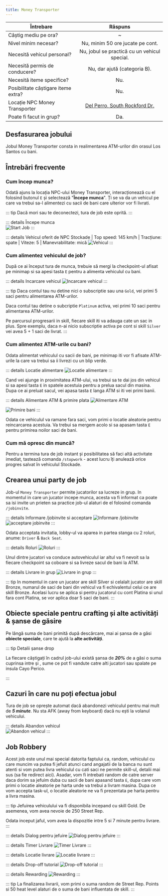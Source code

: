 ```yaml
---
title: Money Transporter
---
```


| Întrebare   | Răspuns |
| ----------- | :-----------: |
| Câștig mediu pe ora? | ~<Dinero :amount='2400' /> |
| Nivel minim necesar? | Nu, minim 50 ore jucate pe cont. |
| Necesită vehicul personal? | Nu, jobul se practică cu un vehicul special. |
| Necesită permis de conducere? | Nu, dar ajută (categoria B). |
| Necesită iteme specifice? | Nu. |
| Posibilitate câștigare iteme extra? | Nu. |
| Locație NPC Money Transporter | [Del Perro, South Rockford Dr.](https://i.imgur.com/xx9F5wj.png) |
| Poate fi facut in grup? | Da. |

## Desfasurarea jobului  

Jobul Money Transporter consta in realimentarea ATM-urilor din orasul Los Santos cu bani.

## Întrebări frecvente

### Cum încep munca?

Odată ajuns la locația NPC-ului Money Transporter, interacționează cu el folosind butonul `E` și selectează "**Începe munca**". Ți se va da un vehicul pe care va trebui sa-l alimentezi cu sacii de bani care ulterior vor fi livrati.

::: tip
Dacă mori sau te deconectezi, tura de job este oprită.
:::

::: details Începe munca  
  <Image src="https://i.imgur.com/MoqDVGo.gif" alt="Start Job" />
:::

::: details Vehicul oferit de NPC
  Stockade | Top speed: 145 km/h | Tracțiune: spate | Viteze: 5 | Manevrabilitate: mică
  <Image src="https://i.imgur.com/K3JX90Y.png" alt="Vehicul" />
:::  

### Cum alimentez vehiculul de job? 

După ce ai început tura de munca, trebuie să mergi la checkpoint-ul afisat pe minimap si sa apesi tasta `E` pentru a alimenta vehiculul cu bani. 

::: details Incarcare vehicul
  <Image src="https://i.imgur.com/G1OcRpG.gif" alt="Incarcare vehicul" />
:::  

::: tip
Daca contul tau nu detine nici o subscriptie sau una `Gold`, vei primi 5 saci pentru alimentarea ATM-urilor. 

Daca contul tau detine o subcriptie `Platinum` activa, vei primi 10 saci pentru alimentarea ATM-urilor.

Pe parcursul progresarii in skill, fiecare skill iti va adauga cate un sac in plus. Spre exemplu, daca n-ai nicio subscriptie activa pe cont si skill `Silver` vei avea 5 + 1 saci de livrat.
:::

### Cum alimentez ATM-urile cu bani?

Odata alimentat vehiculul cu sacii de bani, pe minimap iti vor fi afisate ATM-urile la care va trebui sa ii livrezi cu un blip verde.

::: details Locatie alimentare
  <Image src="https://i.imgur.com/39dInQ2.png" alt="Locatie alimentare" />
::: 

Cand vei ajunge in proximitatea ATM-ului, va trebui sa te dai jos din vehicul si sa apesi tasta `E` in spatele acestuia pentru a prelua sacul din masina. Dupa ce ai preluat sacul, vei apasa tasta `E` langa ATM si iti vei primi banii.

::: details Alimentare ATM & primire plata
  <Image src="https://i.imgur.com/6I8VyOo.gif" alt="Alimentare ATM" />

  <Image src="https://i.imgur.com/Spn1Dtb.png" alt="Primire bani" />
::: 

Odata ce vehiculul va ramane fara saci, vom primi o locatie aleatorie pentru reincarcarea acestuia. Va trebui sa mergem acolo si sa apasam tasta `E` pentru primirea noilor saci de bani.

### Cum mă opresc din muncă?  

Pentru a termina tura de job instant și posibilitatea să faci altă activitate imediat, tastează comanda `/stopwork` - acest lucru îți anulează orice progres salvat în vehiculul Stockade.

## Crearea unui party de job

Job-ul `Money Transporter` permite jucatorilor sa lucreze in grup. In momentul in care un jucator incepe munca, acesta va fi informat ca poate sa isi invite un prieten sa practice job-ul alaturi de el folosind comanda `/jobinvite`. 

::: details Informare /jobinvite si acceptare
  <Image src="https://i.imgur.com/rwtRy7N.png" alt="Informare /jobinvite" />
  <Image src="https://i.imgur.com/NEgt4W3.png" alt="acceptare jobinvite" />
::: 

Odata acceptata invitatia, lobby-ul va aparea in partea stanga cu 2 roluri, anume: `Driver` & `Back Seat`.

::: details Roluri
  <Image src="https://i.imgur.com/psFcxAi.png" alt="Roluri" />
::: 

Unul dintre jucatori va conduce autovehiculul iar altul va fi nevoit sa la fiecare checkpoint sa coboare si sa livreze sacul de bani la ATM.

::: details Livrare in grup
  <Image src="https://i.imgur.com/0M621AA.gif" alt="Livrare in grup" />
::: 

::: tip
In momentul in care un jucator are skill Silver si celalalt jucator are skill Bronze, numarul de saci de bani din vehicul va fi echivalentul celui ce are skill Bronze. Acelasi lucru se aplica si pentru jucatorul cu cont Platina si unul fara cont Platina, se vor aplica doar 5 saci de bani.
:::

## Obiecte speciale pentru crafting și alte activități & șanse de găsire  

Pe lângă suma de bani primită după descărcare, mai ai șansa de a găsi **obiecte speciale**, care te ajută la **alte activități**.

::: tip Detalii șanse drop  

La fiecare <Dinero :amount="400" /> câștigați în cadrul job-ului există șansa de _**20%**_ de a găsi o suma cuprinsa intre <MarkedMoney :amount="200" /> și <MarkedMoney :amount='350'/>, sume ce pot fi vandute catre alti jucatori sau spalate pe insula Cayo Perico.

:::  

## Cazuri în care nu poți efectua jobul  

Tura de job se oprește automat dacă abandonezi vehiculul pentru mai mult de _**5 minute**_. Nu sta AFK (away from keyboard) dacă nu ești la volanul vehicului.  

::: details Abandon vehicul  
<Image src="https://i.imgur.com/ENhmJFT.png" alt="Abandon vehicul" />
:::  

## Job Robbery

Acest job este unul mai special datorita faptului ca, random, vehiculul cu care muncim va putea fi jefuit atunci cand angajatii de la banca nu sunt atenti si vom putea livra vehiculul cu cati saci ne permite skill-ul, detalii mai sus (sa fie redirect aici). Asadar, vom fi intrebati random de catre server daca dorim sa jefuim duba cu sacii de bani apasand tasta `E`, dupa care vom primi o locatie aleatorie pe harta unde va trebui a livram masina. Dupa ce vom accepta task-ul, o locatie aleatorie ne va fi prezentata pe harta pentru a livra masina.

::: tip
Jefuirea vehiculului va fi disponibila incepand cu skill Gold. De asemenea, vom avea nevoie de 250 Street Rep.

Odata inceput jaful, vom avea la dispozitie intre 5 si 7 minute pentru livrare.
:::

::: details Dialog pentru jefuire 
<Image src="https://i.imgur.com/lewoO4e.png" alt="Dialog pentru jefuire" />
:::  

::: details Timer Livrare
<Image src="https://i.imgur.com/YeNYTyJ.png" alt="Timer Livrare" />
:::  

::: details Locatie livrare
<Image src="https://i.imgur.com/zid2Mci.png" alt="Locatie livrare" />
:::

::: details Drop-off tutorial
<Image src="https://i.imgur.com/FohJ6xM.gif" alt="Drop-off tutorial" />
:::

::: details Rewarding
<Image src="https://i.imgur.com/gj6hQru.png" alt="Rewarding" />
:::

::: tip
La finalizarea livrarii, vom primi o suma random de Street Rep. Points si 50 heat level alaturi de o suma de bani influentata de skill.
:::

